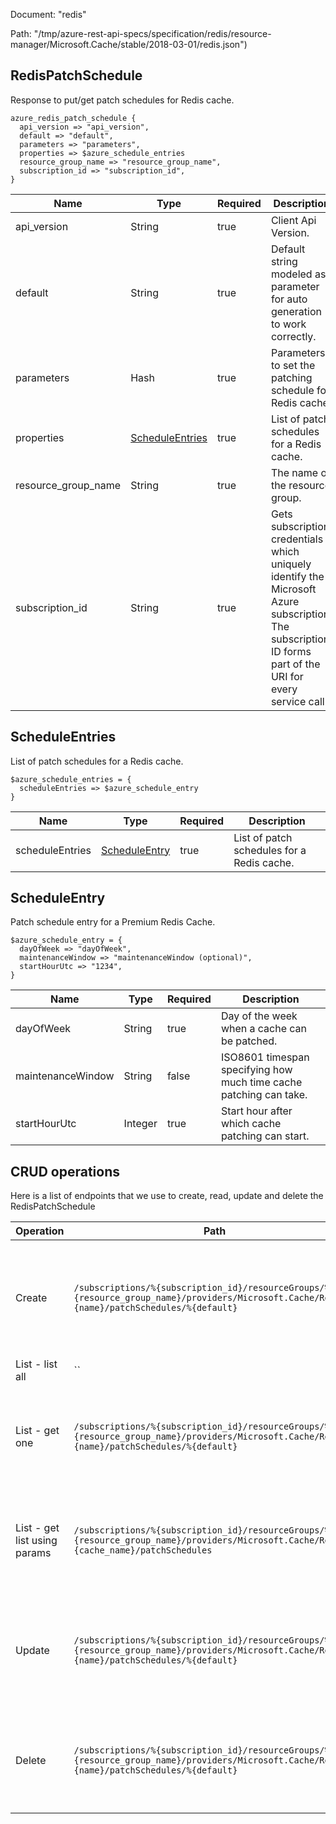 Document: "redis"


Path: "/tmp/azure-rest-api-specs/specification/redis/resource-manager/Microsoft.Cache/stable/2018-03-01/redis.json")

## RedisPatchSchedule

Response to put/get patch schedules for Redis cache.

```puppet
azure_redis_patch_schedule {
  api_version => "api_version",
  default => "default",
  parameters => "parameters",
  properties => $azure_schedule_entries
  resource_group_name => "resource_group_name",
  subscription_id => "subscription_id",
}
```

| Name        | Type           | Required       | Description       |
| ------------- | ------------- | ------------- | ------------- |
|api_version | String | true | Client Api Version. |
|default | String | true | Default string modeled as parameter for auto generation to work correctly. |
|parameters | Hash | true | Parameters to set the patching schedule for Redis cache. |
|properties | [ScheduleEntries](#scheduleentries) | true | List of patch schedules for a Redis cache. |
|resource_group_name | String | true | The name of the resource group. |
|subscription_id | String | true | Gets subscription credentials which uniquely identify the Microsoft Azure subscription. The subscription ID forms part of the URI for every service call. |
        
## ScheduleEntries

List of patch schedules for a Redis cache.

```puppet
$azure_schedule_entries = {
  scheduleEntries => $azure_schedule_entry
}
```

| Name        | Type           | Required       | Description       |
| ------------- | ------------- | ------------- | ------------- |
|scheduleEntries | [ScheduleEntry](#scheduleentry) | true | List of patch schedules for a Redis cache. |
        
## ScheduleEntry

Patch schedule entry for a Premium Redis Cache.

```puppet
$azure_schedule_entry = {
  dayOfWeek => "dayOfWeek",
  maintenanceWindow => "maintenanceWindow (optional)",
  startHourUtc => "1234",
}
```

| Name        | Type           | Required       | Description       |
| ------------- | ------------- | ------------- | ------------- |
|dayOfWeek | String | true | Day of the week when a cache can be patched. |
|maintenanceWindow | String | false | ISO8601 timespan specifying how much time cache patching can take.  |
|startHourUtc | Integer | true | Start hour after which cache patching can start. |



## CRUD operations

Here is a list of endpoints that we use to create, read, update and delete the RedisPatchSchedule

| Operation | Path | Verb | Description | OperationID |
| ------------- | ------------- | ------------- | ------------- | ------------- |
|Create|`/subscriptions/%{subscription_id}/resourceGroups/%{resource_group_name}/providers/Microsoft.Cache/Redis/%{name}/patchSchedules/%{default}`|Put|Create or replace the patching schedule for Redis cache (requires Premium SKU).|PatchSchedules_CreateOrUpdate|
|List - list all|``||||
|List - get one|`/subscriptions/%{subscription_id}/resourceGroups/%{resource_group_name}/providers/Microsoft.Cache/Redis/%{name}/patchSchedules/%{default}`|Get|Gets the patching schedule of a redis cache (requires Premium SKU).|PatchSchedules_Get|
|List - get list using params|`/subscriptions/%{subscription_id}/resourceGroups/%{resource_group_name}/providers/Microsoft.Cache/Redis/%{cache_name}/patchSchedules`|Get|Gets all patch schedules in the specified redis cache (there is only one).|PatchSchedules_ListByRedisResource|
|Update|`/subscriptions/%{subscription_id}/resourceGroups/%{resource_group_name}/providers/Microsoft.Cache/Redis/%{name}/patchSchedules/%{default}`|Put|Create or replace the patching schedule for Redis cache (requires Premium SKU).|PatchSchedules_CreateOrUpdate|
|Delete|`/subscriptions/%{subscription_id}/resourceGroups/%{resource_group_name}/providers/Microsoft.Cache/Redis/%{name}/patchSchedules/%{default}`|Delete|Deletes the patching schedule of a redis cache (requires Premium SKU).|PatchSchedules_Delete|
